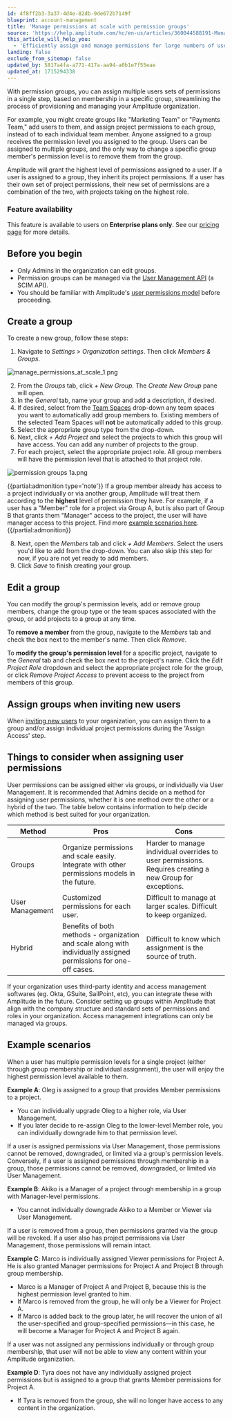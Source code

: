 ```yaml
---
id: 4f8ff2b3-3a37-4d4e-82db-9de672b7149f
blueprint: account-management
title: 'Manage permissions at scale with permission groups'
source: 'https://help.amplitude.com/hc/en-us/articles/360044588191-Manage-permissions-at-scale-with-permission-groups'
this_article_will_help_you:
  - 'Efficiently assign and manage permissions for large numbers of users'
landing: false
exclude_from_sitemap: false
updated_by: 5817a4fa-a771-417a-aa94-a0b1e7f55eae
updated_at: 1715294338
---
```

With permission groups, you can assign multiple users sets of permissions in a single step, based on membership in a specific group, streamlining the process of provisioning and managing your Amplitude organization. 

For example, you might create groups like "Marketing Team" or "Payments Team," add users to them, and assign project permissions to each group, instead of to each individual team member. Anyone assigned to a group receives the permission level you assigned to the group. Users can be assigned to multiple groups, and the only way to change a specific group member's permission level is to remove them from the group.

Amplitude will grant the highest level of permissions assigned to a user. If a user is assigned to a group, they inherit its project permissions. If a user has their own set of project permissions, their new set of permissions are a combination of the two, with projects taking on the highest role.

### Feature availability

This feature is available to users on **Enterprise plans only**. See our [pricing page](https://amplitude.com/pricing) for more details.

## Before you begin

* Only Admins in the organization can edit groups.
* Permission groups can be managed via the [User Management API](/docs/admin/account-management/scim-provision) (a SCIM API).
* You should be familiar with Amplitude's [user permissions model](/docs/admin/account-management/user-roles-permissions) before proceeding.

## Create a group

To create a new group, follow these steps:

1. Navigate to *Settings* > *Organization settings*. Then click *Members & Groups*.

![manage_permissions_at_scale_1.png](/docs/output/img/account-management/manage-permissions-at-scale-1-png.png)

2. From the *Groups* tab, click *+ New Group.* The *Create New Group* pane will open.
3. In the *General* tab, name your group and add a description, if desired.
4. If desired, select from the [Team Spaces](/docs/analytics/collaborate-with-spaces) drop-down any team spaces you want to automatically add group members to. Existing members of the selected Team Spaces will **not** be automatically added to this group.
5. Select the appropriate group type from the drop-down.
6. Next, click *+ Add Project* and select the projects to which this group will have access. You can add any number of projects to the group.
7. For each project, select the appropriate project role. All group members will have the permission level that is attached to that project role.

![permission groups 1a.png](/docs/output/img/account-management/permission-groups-1a-png.png)

{{partial:admonition type='note'}}
 If a group member already has access to a project individually or via another group, Amplitude will treat them according to the **highest** level of permission they have. For example, if a user has a "Member" role for a project via Group A, but is also part of Group B that grants them "Manager" access to the project, the user will have manager access to this project. Find more [example scenarios here](#Example-Scenarios).
{{/partial:admonition}}

8. Next, open the *Members* tab and click *+ Add Members*. Select the users you'd like to add from the drop-down. You can also skip this step for now, if you are not yet ready to add members.
9. Click *Save* to finish creating your group.

## Edit a group

You can modify the group's permission levels, add or remove group members, change the group type or the team spaces associated with the group, or add projects to a group at any time.

To **remove a member** from the group, navigate to the *Members* tab and check the box next to the member's name. Then click *Remove*.

To **modify the group's permission level** for a specific project, navigate to the *General* tab and check the box next to the project's name. Click the *Edit Project Role* dropdown and select the appropriate project role for the group, or click *Remove Project Access* to prevent access to the project from members of this group.

## Assign groups when inviting new users

When [inviting new users](/docs/admin/account-management/manage-users) to your organization, you can assign them to a group and/or assign individual project permissions during the 'Assign Access' step.

## Things to consider when assigning user permissions

User permissions can be assigned either via groups, or individually via User Management. It is recommended that Admins decide on a method for assigning user permissions, whether it is one method over the other or a hybrid of the two. The table below contains information to help decide which method is best suited for your organization. 

| **Method** | **Pros** | **Cons** |
| --- | --- | --- |
| Groups | Organize permissions and scale easily. Integrate with other permissions models in the future.  | Harder to manage individual overrides to user permissions. Requires creating a new Group for exceptions. |
| User Management | Customized permissions for each user. | Difficult to manage at larger scales. Difficult to keep organized.  |
| Hybrid | Benefits of both methods - organization and scale along with individually assigned permissions for one-off cases. | Difficult to know which assignment is the source of truth.  |

If your organization uses third-party identity and access management softwares (eg. Okta, GSuite, SailPoint, etc), you can integrate these with Amplitude in the future. Consider setting up groups within Amplitude that align with the company structure and standard sets of permissions and roles in your organization. Access management integrations can only be managed via groups. 

## Example scenarios

When a user has multiple permission levels for a single project (either through group membership or individual assignment), the user will enjoy the highest permission level available to them. 

**Example A**: Oleg is assigned to a group that provides Member permissions to a project.

* You can individually upgrade Oleg to a higher role, via User Management.
* If you later decide to re-assign Oleg to the lower-level Member role, you can individually downgrade him to that permission level.

If a user is assigned permissions via User Management, those permissions cannot be removed, downgraded, or limited via a group's permission levels. Conversely, if a user is assigned permissions through membership in a group, those permissions cannot be removed, downgraded, or limited via User Management.

**Example B**: Akiko is a Manager of a project through membership in a group with Manager-level permissions.

* You cannot individually downgrade Akiko to a Member or Viewer via User Management.

If a user is removed from a group, then permissions granted via the group will be revoked. If a user also has project permissions via User Management, those permissions will remain intact. 

**Example C**: Marco is individually assigned Viewer permissions for Project A. He is also granted Manager permissions for Project A and Project B through group membership.

* Marco is a Manager of Project A and Project B, because this is the highest permission level granted to him.
* If Marco is removed from the group, he will only be a Viewer for Project A.
* If Marco is added back to the group later, he will recover the union of all the user-specified and group-specified permissions—in this case, he will become a Manager for Project A and Project B again.

If a user was not assigned any permissions individually or through group membership, that user will not be able to view any content within your Amplitude organization.

**Example D**: Tyra does not have any individually assigned project permissions but is assigned to a group that grants Member permissions for Project A.

* If Tyra is removed from the group, she will no longer have access to any content in the organization.
